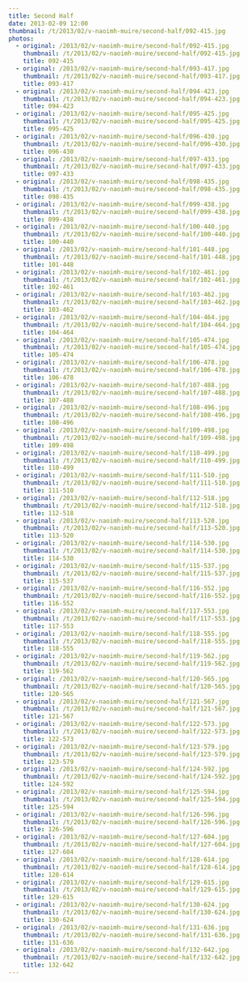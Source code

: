 ```yaml
---
title: Second Half
date: 2013-02-09 12:00
thumbnail: /t/2013/02/v-naoimh-muire/second-half/092-415.jpg
photos:
  - original: /2013/02/v-naoimh-muire/second-half/092-415.jpg
    thumbnail: /t/2013/02/v-naoimh-muire/second-half/092-415.jpg
    title: 092-415
  - original: /2013/02/v-naoimh-muire/second-half/093-417.jpg
    thumbnail: /t/2013/02/v-naoimh-muire/second-half/093-417.jpg
    title: 093-417
  - original: /2013/02/v-naoimh-muire/second-half/094-423.jpg
    thumbnail: /t/2013/02/v-naoimh-muire/second-half/094-423.jpg
    title: 094-423
  - original: /2013/02/v-naoimh-muire/second-half/095-425.jpg
    thumbnail: /t/2013/02/v-naoimh-muire/second-half/095-425.jpg
    title: 095-425
  - original: /2013/02/v-naoimh-muire/second-half/096-430.jpg
    thumbnail: /t/2013/02/v-naoimh-muire/second-half/096-430.jpg
    title: 096-430
  - original: /2013/02/v-naoimh-muire/second-half/097-433.jpg
    thumbnail: /t/2013/02/v-naoimh-muire/second-half/097-433.jpg
    title: 097-433
  - original: /2013/02/v-naoimh-muire/second-half/098-435.jpg
    thumbnail: /t/2013/02/v-naoimh-muire/second-half/098-435.jpg
    title: 098-435
  - original: /2013/02/v-naoimh-muire/second-half/099-438.jpg
    thumbnail: /t/2013/02/v-naoimh-muire/second-half/099-438.jpg
    title: 099-438
  - original: /2013/02/v-naoimh-muire/second-half/100-440.jpg
    thumbnail: /t/2013/02/v-naoimh-muire/second-half/100-440.jpg
    title: 100-440
  - original: /2013/02/v-naoimh-muire/second-half/101-448.jpg
    thumbnail: /t/2013/02/v-naoimh-muire/second-half/101-448.jpg
    title: 101-448
  - original: /2013/02/v-naoimh-muire/second-half/102-461.jpg
    thumbnail: /t/2013/02/v-naoimh-muire/second-half/102-461.jpg
    title: 102-461
  - original: /2013/02/v-naoimh-muire/second-half/103-462.jpg
    thumbnail: /t/2013/02/v-naoimh-muire/second-half/103-462.jpg
    title: 103-462
  - original: /2013/02/v-naoimh-muire/second-half/104-464.jpg
    thumbnail: /t/2013/02/v-naoimh-muire/second-half/104-464.jpg
    title: 104-464
  - original: /2013/02/v-naoimh-muire/second-half/105-474.jpg
    thumbnail: /t/2013/02/v-naoimh-muire/second-half/105-474.jpg
    title: 105-474
  - original: /2013/02/v-naoimh-muire/second-half/106-478.jpg
    thumbnail: /t/2013/02/v-naoimh-muire/second-half/106-478.jpg
    title: 106-478
  - original: /2013/02/v-naoimh-muire/second-half/107-488.jpg
    thumbnail: /t/2013/02/v-naoimh-muire/second-half/107-488.jpg
    title: 107-488
  - original: /2013/02/v-naoimh-muire/second-half/108-496.jpg
    thumbnail: /t/2013/02/v-naoimh-muire/second-half/108-496.jpg
    title: 108-496
  - original: /2013/02/v-naoimh-muire/second-half/109-498.jpg
    thumbnail: /t/2013/02/v-naoimh-muire/second-half/109-498.jpg
    title: 109-498
  - original: /2013/02/v-naoimh-muire/second-half/110-499.jpg
    thumbnail: /t/2013/02/v-naoimh-muire/second-half/110-499.jpg
    title: 110-499
  - original: /2013/02/v-naoimh-muire/second-half/111-510.jpg
    thumbnail: /t/2013/02/v-naoimh-muire/second-half/111-510.jpg
    title: 111-510
  - original: /2013/02/v-naoimh-muire/second-half/112-518.jpg
    thumbnail: /t/2013/02/v-naoimh-muire/second-half/112-518.jpg
    title: 112-518
  - original: /2013/02/v-naoimh-muire/second-half/113-520.jpg
    thumbnail: /t/2013/02/v-naoimh-muire/second-half/113-520.jpg
    title: 113-520
  - original: /2013/02/v-naoimh-muire/second-half/114-530.jpg
    thumbnail: /t/2013/02/v-naoimh-muire/second-half/114-530.jpg
    title: 114-530
  - original: /2013/02/v-naoimh-muire/second-half/115-537.jpg
    thumbnail: /t/2013/02/v-naoimh-muire/second-half/115-537.jpg
    title: 115-537
  - original: /2013/02/v-naoimh-muire/second-half/116-552.jpg
    thumbnail: /t/2013/02/v-naoimh-muire/second-half/116-552.jpg
    title: 116-552
  - original: /2013/02/v-naoimh-muire/second-half/117-553.jpg
    thumbnail: /t/2013/02/v-naoimh-muire/second-half/117-553.jpg
    title: 117-553
  - original: /2013/02/v-naoimh-muire/second-half/118-555.jpg
    thumbnail: /t/2013/02/v-naoimh-muire/second-half/118-555.jpg
    title: 118-555
  - original: /2013/02/v-naoimh-muire/second-half/119-562.jpg
    thumbnail: /t/2013/02/v-naoimh-muire/second-half/119-562.jpg
    title: 119-562
  - original: /2013/02/v-naoimh-muire/second-half/120-565.jpg
    thumbnail: /t/2013/02/v-naoimh-muire/second-half/120-565.jpg
    title: 120-565
  - original: /2013/02/v-naoimh-muire/second-half/121-567.jpg
    thumbnail: /t/2013/02/v-naoimh-muire/second-half/121-567.jpg
    title: 121-567
  - original: /2013/02/v-naoimh-muire/second-half/122-573.jpg
    thumbnail: /t/2013/02/v-naoimh-muire/second-half/122-573.jpg
    title: 122-573
  - original: /2013/02/v-naoimh-muire/second-half/123-579.jpg
    thumbnail: /t/2013/02/v-naoimh-muire/second-half/123-579.jpg
    title: 123-579
  - original: /2013/02/v-naoimh-muire/second-half/124-592.jpg
    thumbnail: /t/2013/02/v-naoimh-muire/second-half/124-592.jpg
    title: 124-592
  - original: /2013/02/v-naoimh-muire/second-half/125-594.jpg
    thumbnail: /t/2013/02/v-naoimh-muire/second-half/125-594.jpg
    title: 125-594
  - original: /2013/02/v-naoimh-muire/second-half/126-596.jpg
    thumbnail: /t/2013/02/v-naoimh-muire/second-half/126-596.jpg
    title: 126-596
  - original: /2013/02/v-naoimh-muire/second-half/127-604.jpg
    thumbnail: /t/2013/02/v-naoimh-muire/second-half/127-604.jpg
    title: 127-604
  - original: /2013/02/v-naoimh-muire/second-half/128-614.jpg
    thumbnail: /t/2013/02/v-naoimh-muire/second-half/128-614.jpg
    title: 128-614
  - original: /2013/02/v-naoimh-muire/second-half/129-615.jpg
    thumbnail: /t/2013/02/v-naoimh-muire/second-half/129-615.jpg
    title: 129-615
  - original: /2013/02/v-naoimh-muire/second-half/130-624.jpg
    thumbnail: /t/2013/02/v-naoimh-muire/second-half/130-624.jpg
    title: 130-624
  - original: /2013/02/v-naoimh-muire/second-half/131-636.jpg
    thumbnail: /t/2013/02/v-naoimh-muire/second-half/131-636.jpg
    title: 131-636
  - original: /2013/02/v-naoimh-muire/second-half/132-642.jpg
    thumbnail: /t/2013/02/v-naoimh-muire/second-half/132-642.jpg
    title: 132-642
---
```

